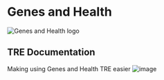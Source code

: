 # Genes and Health
![Genes and Health logo](https://github.com/user-attachments/assets/3115cfc0-95ff-4740-8338-aa4049d6c38b)


## TRE Documentation

Making using Genes and Health TRE easier
![image](https://github.com/user-attachments/assets/30a34148-586e-464c-8312-061ae0086301)
